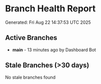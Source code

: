 # Branch Health Report
Generated: Fri Aug 22 14:37:53 UTC 2025

## Active Branches
- **main** - 13 minutes ago by Dashboard Bot

## Stale Branches (>30 days)
No stale branches found
